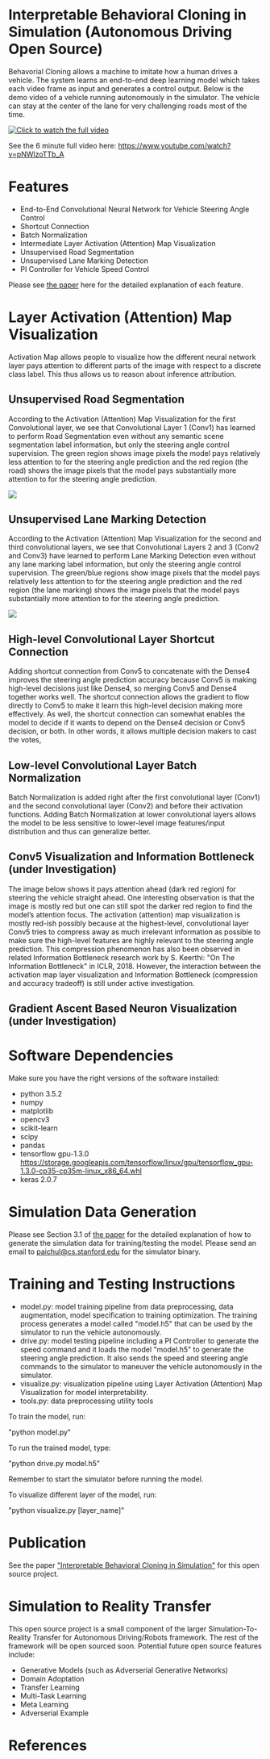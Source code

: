 # Interpretable Behavioral Cloning in Simulation (Autonomous Driving Open Source)

Behavorial Cloning allows a machine to imitate how a human drives a vehicle. The system 
learns an end-to-end deep learning model which takes each video frame as input and 
generates a control output. Below is the demo video of a vehicle running autonomously in the 
simulator. The vehicle can stay at the center of the lane for very challenging roads most of the time.

[![Click to watch the full video](https://github.com/paichul/Behavioral-Cloning/blob/master/bc.gif)](https://www.youtube.com/watch?v=pNWlzoTTb_A)

See the 6 minute full video here: https://www.youtube.com/watch?v=pNWlzoTTb_A

# Features
- End-to-End Convolutional Neural Network for Vehicle Steering Angle Control
- Shortcut Connection
- Batch Normalization
- Intermediate Layer Activation (Attention) Map Visualization
- Unsupervised Road Segmentation
- Unsupervised Lane Marking Detection
- PI Controller for Vehicle Speed Control

Please see [the paper](https://goo.gl/1xiLWf) here for the detailed explanation of each feature.


# Layer Activation (Attention) Map Visualization
Activation Map allows people to visualize how the different neural network layer pays attention to different parts of the image with respect to a discrete class label. This thus allows us to reason about inference attribution.

<H2>Unsupervised Road Segmentation</H2>
According to the Activation (Attention) Map Visualization for the first Convolutional layer, we see that Convolutional Layer 1 (Conv1) has learned to perform Road Segmentation even without 
any semantic scene segmentation label information, but only the steering angle control supervision.
The green region shows image pixels the model pays relatively less attention to for the steering angle prediction and the red region (the road) shows the image pixels that the model pays substantially more attention to for the steering angle prediction.

![](https://github.com/paichul/Behavioral-Cloning/blob/master/images/unsupervised%20road%20segmentation.png)

<H2>Unsupervised Lane Marking Detection</H2>
According to the Activation (Attention) Map Visualization for the second and third convolutional layers, we see that 
Convolutional Layers 2 and 3 (Conv2 and Conv3) have learned to perform Lane Marking Detection even without 
any lane marking label information, but only the steering angle control supervision.
The green/blue regions show image pixels that the model pays relatively less attention to for the steering angle prediction and the red region (the lane marking) shows the image pixels that the model pays substantially more attention to for the steering angle prediction.

![](https://github.com/paichul/Behavioral-Cloning/blob/master/images/unsupervised%20lane%20marking%20detection.png)

<H2>High-level Convolutional Layer Shortcut Connection</H2>
Adding shortcut connection from Conv5 to concatenate with the Dense4 improves the steering angle prediction accuracy because Conv5 is making high-level decisions just like Dense4, so merging Conv5 and Dense4 together works well. The shortcut connection allows the gradient to flow directly to Conv5 to make it learn this high-level decision making more effectively. As well, the shortcut connection can somewhat enables the model to decide if it wants to depend on the Dense4 decision or Conv5 decision, or both. In other words, it allows multiple decision makers to cast the votes,

<H2>Low-level Convolutional Layer Batch Normalization</H2>
Batch Normalization is added right after the first convolutional layer (Conv1) and the second convolutional layer (Conv2) and before their activation functions. Adding Batch Normalization at lower convolutional layers allows the model to be less sensitive to lower-level image features/input distribution and thus can generalize better.

<H2> Conv5 Visualization and Information Bottleneck (under Investigation) </H2>
The image below shows it pays attention ahead (dark red region) for steering the vehicle straight ahead. One interesting observation is that the image is mostly red but one can still spot the darker red region to find the model’s attention focus. The activation (attention) map visualization is mostly red-ish possibly because at the highest-level, convolutional layer Conv5 tries to compress away as much irrelevant information as possible to make sure the high-level features are highly relevant to the steering angle prediction. This compression phenomenon has also been observed in related Information Bottleneck research work by S. Keerthi: "On The Information Bottleneck" in ICLR, 2018. However, the interaction between the activation map layer visualization and Information Bottleneck (compression and accuracy tradeoff) is still under active investigation.

<H2> Gradient Ascent Based Neuron Visualization (under Investigation)</H2>


# Software Dependencies
Make sure you have the right versions of the software installed: 
- python 3.5.2
- numpy
- matplotlib
- opencv3
- scikit-learn
- scipy
- pandas
- tensorflow gpu-1.3.0 https://storage.googleapis.com/tensorflow/linux/gpu/tensorflow_gpu-1.3.0-cp35-cp35m-linux_x86_64.whl
- keras 2.0.7

# Simulation Data Generation
Please see Section 3.1 of [the paper](https://goo.gl/1xiLWf) for the detailed explanation of how to generate the simulation data for training/testing the model. Please send an email to paichul@cs.stanford.edu for the simulator binary.

# Training and Testing Instructions
- model.py: model training pipeline from data preprocessing, data augmentation, model specification to training optimization. The training process generates a model called "model.h5" that can be used by the simulator to run the vehicle autonomously.
- drive.py: model testing pipeline including a PI Controller to generate the speed command and it loads the model "model.h5" to generate the steering angle prediction. It also sends the speed and steering angle commands to the simulator to maneuver the vehicle autonomously in the simulator.
- visualize.py: visualization pipeline using Layer Activation (Attention) Map Visualization for model interpretability.
- tools.py: data preprocessing utility tools

To train the model, run:

"python model.py"

To run the trained model, type:

"python drive.py model.h5"

Remember to start the simulator before running the model.

To visualize different layer of the model, run:

"python visualize.py [layer_name]"

# Publication
See the paper ["Interpretable Behavioral Cloning in Simulation"](https://goo.gl/1xiLWf) for this open source project.

# Simulation to Reality Transfer
This open source project is a small component of the larger Simulation-To-Reality Transfer for Autonomous Driving/Robots framework. The rest of the framework will be open sourced soon. Potential future open source features include:
- Generative Models (such as Adverserial Generative Networks)
- Domain Adoptation
- Transfer Learning
- Multi-Task Learning
- Meta Learning
- Adverserial Example

# References

